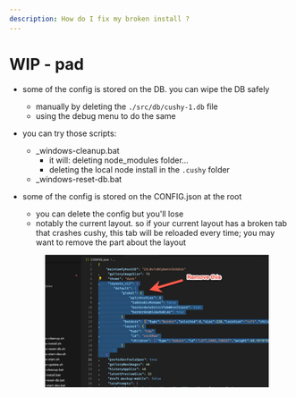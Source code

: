 ```yaml
---
description: How do I fix my broken install ?
---
```


# WIP - pad



* some of the config is stored on the DB. you can wipe the DB safely
  * manually by deleting the `./src/db/cushy-1.db` file&#x20;
  * using the debug menu to do the same



* you can try those scripts:
  * \_windows-cleanup.bat
    * it will: deleting node\_modules folder...
    * deleting the local node install in the  `.cushy` folder
  * \_windows-reset-db.bat



*   some of the config is stored on the CONFIG.json at the root

    * you can delete the config but you'll lose
    * notably the current layout. so if your current layout has a broken tab that crashes cushy, this tab will be reloaded every time; you may want to remove the part about the layout

    <figure><img src=".gitbook/assets/image.png" alt=""><figcaption></figcaption></figure>
